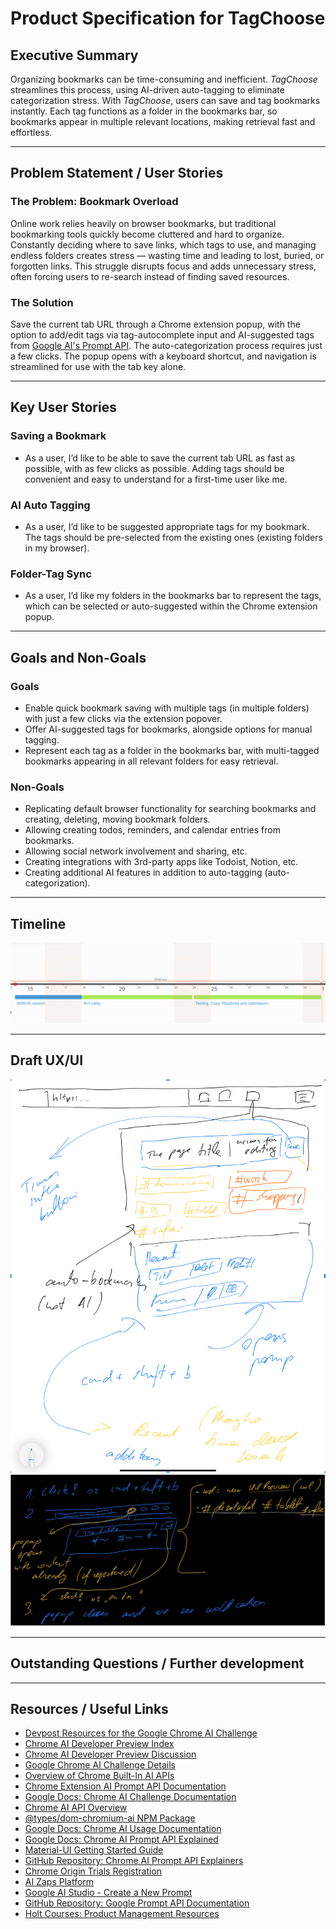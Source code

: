 # Product Specification for TagChoose

## Executive Summary

Organizing bookmarks can be time-consuming and inefficient. _TagChoose_ streamlines this process, using AI-driven auto-tagging to eliminate categorization stress. With _TagChoose_, users can save and tag bookmarks instantly. Each tag functions as a folder in the bookmarks bar, so bookmarks appear in multiple relevant locations, making retrieval fast and effortless.

---

## Problem Statement / User Stories

### The Problem: Bookmark Overload

Online work relies heavily on browser bookmarks, but traditional bookmarking tools quickly become cluttered and hard to organize. Constantly deciding where to save links, which tags to use, and managing endless folders creates stress — wasting time and leading to lost, buried, or forgotten links. This struggle disrupts focus and adds unnecessary stress, often forcing users to re-search instead of finding saved resources.

### The Solution

Save the current tab URL through a Chrome extension popup, with the option to add/edit tags via tag-autocomplete input and AI-suggested tags from [Google AI's Prompt API](https://developer.chrome.com/docs/extensions/ai/prompt-api). The auto-categorization process requires just a few clicks. The popup opens with a keyboard shortcut, and navigation is streamlined for use with the tab key alone.

---

## Key User Stories

### Saving a Bookmark

- As a user, I’d like to be able to save the current tab URL as fast as possible, with as few clicks as possible. Adding tags should be convenient and easy to understand for a first-time user like me.

### AI Auto Tagging

- As a user, I’d like to be suggested appropriate tags for my bookmark. The tags should be pre-selected from the existing ones (existing folders in my browser).

### Folder-Tag Sync

- As a user, I’d like my folders in the bookmarks bar to represent the tags, which can be selected or auto-suggested within the Chrome extension popup.

---

## Goals and Non-Goals

### Goals

- Enable quick bookmark saving with multiple tags (in multiple folders) with just a few clicks via the extension popover.
- Offer AI-suggested tags for bookmarks, alongside options for manual tagging.
- Represent each tag as a folder in the bookmarks bar, with multi-tagged bookmarks appearing in all relevant folders for easy retrieval.

### Non-Goals

- Replicating default browser functionality for searching bookmarks and creating, deleting, moving bookmark folders.
- Allowing creating todos, reminders, and calendar entries from bookmarks.
- Allowing social network involvement and sharing, etc.
- Creating integrations with 3rd-party apps like Todoist, Notion, etc.
- Creating additional AI features in addition to auto-tagging (auto-categorization).

---

## Timeline

![Project Timeline](docs/images/timeline.png)

---

## Draft UX/UI

![ux-ui-1](docs/images/ux-ui-1.png)
![ux-ui-2](docs/images/ux-ui-2.png)

---

## Outstanding Questions / Further development

---

## Resources / Useful Links

- [Devpost Resources for the Google Chrome AI Challenge](https://googlechromeai.devpost.com/resources)
- [Chrome AI Developer Preview Index](https://goo.gle/chrome-ai-dev-preview-index)
- [Chrome AI Developer Preview Discussion](https://goo.gle/chrome-ai-dev-preview-discuss)
- [Google Chrome AI Challenge Details](https://goo.gle/ChromeAIChallenge)
- [Overview of Chrome Built-In AI APIs](https://developer.chrome.com/docs/ai/built-in-apis)
- [Chrome Extension AI Prompt API Documentation](https://developer.chrome.com/docs/extensions/ai/prompt-api)
- [Google Docs: Chrome AI Challenge Documentation](https://docs.google.com/document/d/1VG8HIyz361zGduWgNG7R_R8Xkv0OOJ8b5C9QKeCjU0c/edit?tab=t.0)
- [Chrome AI API Overview](https://developer.chrome.com/docs/ai)
- [@types/dom-chromium-ai NPM Package](https://www.npmjs.com/package/@types/dom-chromium-ai)
- [Google Docs: Chrome AI Usage Documentation](https://docs.google.com/document/d/1bQsMryM2ys7rX16IBfTLqPN-baV3yOlTH--rMNKfGdA/edit?tab=t.0#heading=h.9k46qmi2qcuq)
- [Google Docs: Chrome AI Prompt API Explained](https://docs.google.com/document/d/1a_w-g0BZavWsZtjI0elD6PD5utHb00cjQwvgGyTiprs/edit?tab=t.0#heading=h.oxrjk4bc6thi)
- [Material-UI Getting Started Guide](https://mui.com/material-ui/getting-started/)
- [GitHub Repository: Chrome AI Prompt API Explainers](https://github.com/explainers-by-googlers/prompt-api/)
- [Chrome Origin Trials Registration](https://developer.chrome.com/origintrials/#/registration/6595204994935291905)
- [AI Zaps Platform](https://ai.zaps.dev/)
- [Google AI Studio - Create a New Prompt](https://aistudio.google.com/prompts/new_chat)
- [GitHub Repository: Google Prompt API Documentation](https://github.com/explainers-by-googlers/prompt-api/)
- [Holt Courses: Product Management Resources](https://pm.holt.courses/)
